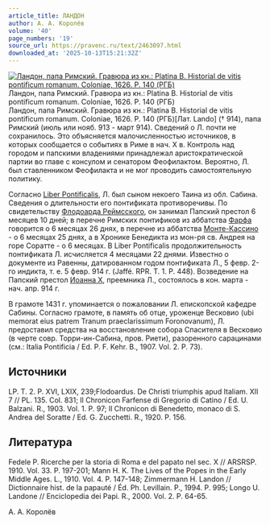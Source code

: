 ```yaml
---
article_title: ЛАНДОН
author: А. А. Королёв
volume: '40'
page_numbers: '19'
source_url: https://pravenc.ru/text/2463097.html
downloaded_at: '2025-10-13T15:21:32Z'
---
```


[![Ландон, папа Римский. Гравюра из кн.: Platina B. Historial de vitis pontificum romanum. Coloniae, 1626. P. 140 (РГБ)](https://pravenc.ru/data/2019/08/18/1236506597/i200.jpg "Кликните для увеличения картинки")](https://pravenc.ru/data/2019/08/18/1236506597/i400.jpg)Ландон, папа Римский. Гравюра из кн.: Platina B. Historial de vitis pontificum romanum. Coloniae, 1626. P. 140 (РГБ)  
Ландон, папа Римский. Гравюра из кн.: Platina B. Historial de vitis pontificum romanum. Coloniae, 1626. P. 140 (РГБ)[Лат. Lando] († 914), папа Римский (июль или нояб. 913 - март 914). Сведений о Л. почти не сохранилось. Это объясняется малочисленностью источников, в которых сообщается о событиях в Риме в нач. X в. Контроль над городом и папскими владениями принадлежал аристократической партии во главе с консулом и сенатором Феофилактом. Вероятно, Л. был ставленником Феофилакта и не мог проводить самостоятельную политику.

Согласно [Liber Pontificalis](<https://pravenc.ru/text/Liber Pontificalis.html>), Л. был сыном некоего Таина из обл. Сабина. Сведения о длительности его понтификата противоречивы. По свидетельству [Флодоарда Реймсского](<https://pravenc.ru/text/Флодоарда Реймсского.html>), он занимал Папский престол 6 месяцев 10 дней; в перечне Римских понтификов из аббатства [Фарфа](https://pravenc.ru/text/Фарфа.html) говорится о 6 месяцах 26 днях, в перечне из аббатства [Монте-Кассино](<https://pravenc.ru/text/Монте-Кассино католич  бенедиктинское аббатство.html>) - о 6 месяцах 25 днях, а в Хронике Бенедикта из мон-ря св. Андрея на горе Соратте - о 6 месяцах. В Liber Pontificalis продолжительность понтификата Л. исчисляется 4 месяцами 22 днями. Известно о документе из Равенны, датированном годом понтификата Л., 5 февр. 2-го индикта, т. е. 5 февр. 914 г. (Jaffé. RPR. T. 1. P. 448). Возведение на Папский престол [Иоанна X](<https://pravenc.ru/text/Иоанна X.html>), преемника Л., состоялось в кон. марта - нач. апр. 914 г.

В грамоте 1431 г. упоминается о пожаловании Л. епископской кафедре Сабины. Согласно грамоте, в память об отце, уроженце Весковио (ubi memorat eius patrem Tranum praeclarissimum Foronovanum), Л. предоставил средства на восстановление собора Спасителя в Весковио (в черте совр. Торри-ин-Сабина, пров. Риети), разоренного сарацинами (см.: Italia Pontificia / Ed. P. F. Kehr. B., 1907. Vol. 2. P. 73).

## Источники

LP. T. 2. P. XVI, LXIX, 239;Flodoardus. De Christi triumphis apud Italiam. XII 7 // PL. 135. Col. 831; Il Chronicon Farfense di Gregorio di Catino / Ed. U. Balzani. R., 1903. Vol. 1. P. 97; Il Chronicon di Benedetto, monaco di S. Andrea del Soratte / Ed. G. Zucchetti. R., 1920. P. 156.

## Литература

Fedele P. Ricerche per la storia di Roma e del papato nel sec. X // ARSRSP. 1910. Vol. 33. P. 197-201; Mann H. K. The Lives of the Popes in the Early Middle Ages. L., 1910. Vol. 4. P. 147-148; Zimmermann H. Landon // Dictionnaire hist. de la papauté / Éd. Ph. Levillain. P., 1994. P. 995; Longo U. Landone // Enciclopedia dei Papi. R., 2000. Vol. 2. P. 64-65.

А. А. Королёв
